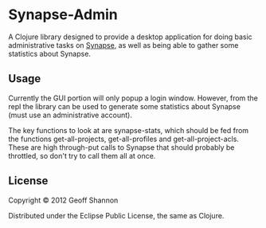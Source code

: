 # Synapse-Admin

A Clojure library designed to provide a desktop application for doing
basic administrative tasks on [Synapse], as well as being able to
gather some statistics about Synapse.

[Synapse]: http://synapse.sagebase.org

## Usage

Currently the GUI portion will only popup a login window.  However,
from the repl the library can be used to generate some statistics
about Synapse (must use an administrative account).

The key functions to look at are synapse-stats, which should be fed
from the functions get-all-projects, get-all-profiles and
get-all-project-acls.  These are high through-put calls to Synapse
that should probably be throttled, so don't try to call them all at
once.

## License

Copyright © 2012 Geoff Shannon

Distributed under the Eclipse Public License, the same as Clojure.
